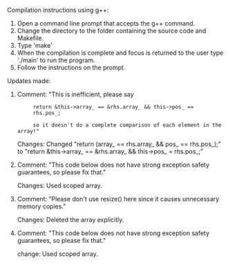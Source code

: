 Compilation instructions using g++:

1. Open a command line prompt that accepts the g++ command.
2. Change the directory to the folder containing the source code and Makefile.
3. Type 'make'
4. When the compilation is complete and focus is returned to the user type './main' to run the program. 
5. Follow the instructions on the prompt.

Updates made:

1. Comment: "This is inefficient, please say

            return &this->array_ == &rhs.array_ && this->pos_ ==
            rhs.pos_;

            so it doesn't do a complete comparison of each element in the array!"

   Changes: Changed "return (array_ == rhs.array_ && pos_ ==
            rhs.pos_);" to "return &this->array_ == &rhs.array_ &&
            this->pos_ = rhs.pos_;"

2. Comment: "This code below does not have strong exception safety
             guarantees, so please fix that."

   Changes: Used scoped array.

3. Comment: "Please don't use resize() here since it causes
             unnecessary memory copies."

   Changes: Deleted the array explicitly. 

4. Comment: "This code below does not have strong exception safety
             guarantees, so please fix that."

   change:  Used scoped array.
